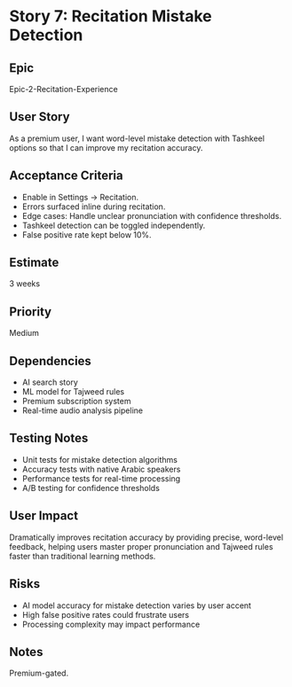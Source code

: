 # Story 7: Recitation Mistake Detection

## Epic
Epic-2-Recitation-Experience

## User Story
As a premium user, I want word-level mistake detection with Tashkeel options so that I can improve my recitation accuracy.

## Acceptance Criteria
- Enable in Settings → Recitation.
- Errors surfaced inline during recitation.
- Edge cases: Handle unclear pronunciation with confidence thresholds.
- Tashkeel detection can be toggled independently.
- False positive rate kept below 10%.

## Estimate
3 weeks

## Priority
Medium

## Dependencies
- AI search story
- ML model for Tajweed rules
- Premium subscription system
- Real-time audio analysis pipeline

## Testing Notes
- Unit tests for mistake detection algorithms
- Accuracy tests with native Arabic speakers
- Performance tests for real-time processing
- A/B testing for confidence thresholds

## User Impact
Dramatically improves recitation accuracy by providing precise, word-level feedback, helping users master proper pronunciation and Tajweed rules faster than traditional learning methods.

## Risks
- AI model accuracy for mistake detection varies by user accent
- High false positive rates could frustrate users
- Processing complexity may impact performance

## Notes
Premium-gated.
